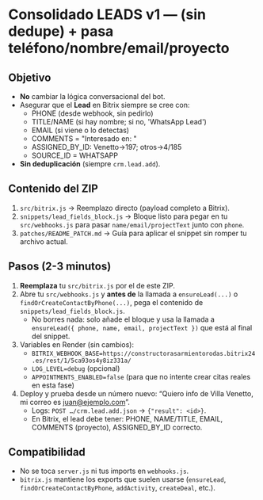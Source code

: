 Consolidado LEADS v1 — (sin dedupe) + pasa teléfono/nombre/email/proyecto
=========================================================================

Objetivo
--------
- **No** cambiar la lógica conversacional del bot.
- Asegurar que el **Lead** en Bitrix siempre se cree con:
  - PHONE (desde webhook, sin pedirlo)
  - TITLE/NAME (si hay nombre; si no, 'WhatsApp Lead')
  - EMAIL (si viene o lo detectas)
  - COMMENTS = "Interesado en: <proyecto>"
  - ASSIGNED_BY_ID: Venetto→197; otros→4/185
  - SOURCE_ID = WHATSAPP
- **Sin deduplicación** (siempre `crm.lead.add`).

Contenido del ZIP
-----------------
1) `src/bitrix.js`  → Reemplazo directo (payload completo a Bitrix).
2) `snippets/lead_fields_block.js` → Bloque listo para pegar en tu `src/webhooks.js` para pasar `name/email/projectText` junto con `phone`.
3) `patches/README_PATCH.md` → Guía para aplicar el snippet sin romper tu archivo actual.

Pasos (2-3 minutos)
-------------------
1) **Reemplaza** tu `src/bitrix.js` por el de este ZIP.
2) Abre tu `src/webhooks.js` y **antes de** la llamada a `ensureLead(...)` o `findOrCreateContactByPhone(...)`,
   pega el contenido de `snippets/lead_fields_block.js`.
   - No borres nada: solo añade el bloque y usa la llamada a `ensureLead({ phone, name, email, projectText })` que está al final del snippet.
3) Variables en Render (sin cambios):
   - `BITRIX_WEBHOOK_BASE=https://constructorasarmientorodas.bitrix24.es/rest/1/5ca93os4y8iz331a/`
   - `LOG_LEVEL=debug` (opcional)
   - `APPOINTMENTS_ENABLED=false` (para que no intente crear citas reales en esta fase)
4) Deploy y prueba desde un número nuevo: “Quiero info de Villa Venetto, mi correo es juan@ejemplo.com”.
   - Logs: `POST …/crm.lead.add.json` → `{"result": <id>}`.
   - En Bitrix, el lead debe tener: PHONE, NAME/TITLE, EMAIL, COMMENTS (proyecto), ASSIGNED_BY_ID correcto.

Compatibilidad
--------------
- No se toca `server.js` ni tus imports en `webhooks.js`.
- `bitrix.js` mantiene los exports que suelen usarse (`ensureLead`, `findOrCreateContactByPhone`, `addActivity`, `createDeal`, etc.).
